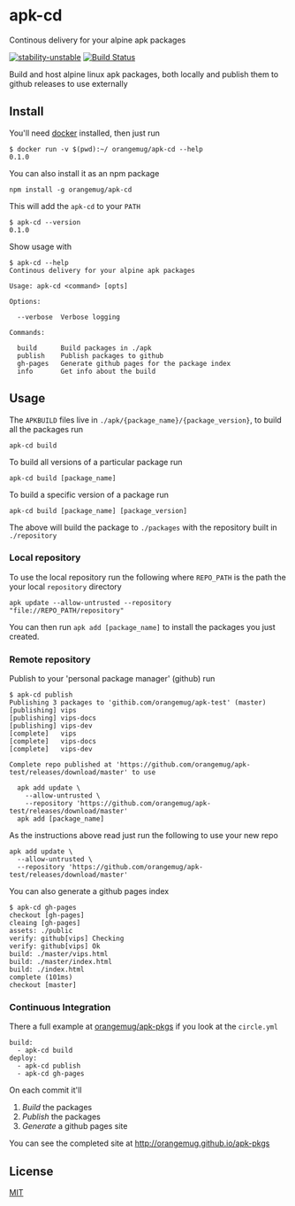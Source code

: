 # apk-cd
Continous delivery for your alpine apk packages

[![stability-unstable](https://img.shields.io/badge/stability-unstable-yellow.svg)][stability]
[![Build Status](https://circleci.com/gh/orangemug/apkbuilder.png?style=shield)][circleci]

[stability]:   https://github.com/orangemug/stability-badges#unstable
[circleci]:    https://circleci.com/gh/orangemug/apkbuilder

Build and host alpine linux apk packages, both locally and publish them to github releases to use externally


## Install
You'll need [docker](https://docker.com) installed, then just run

    $ docker run -v $(pwd):~/ orangemug/apk-cd --help
    0.1.0

You can also install it as an npm package

    npm install -g orangemug/apk-cd

This will add the `apk-cd` to your `PATH`

    $ apk-cd --version
    0.1.0

Show usage with 

    $ apk-cd --help
    Continous delivery for your alpine apk packages

    Usage: apk-cd <command> [opts]

    Options:

      --verbose  Verbose logging

    Commands:

      build      Build packages in ./apk
      publish    Publish packages to github
      gh-pages   Generate github pages for the package index
      info       Get info about the build


## Usage
The `APKBUILD` files live in `./apk/{package_name}/{package_version}`, to build all the packages run

    apk-cd build

To build all versions of a particular package run
    
    apk-cd build [package_name]

To build a specific version of a package run

    apk-cd build [package_name] [package_version]

The above will build the package to `./packages` with the repository built in `./repository`


### Local repository
To use the local repository run the following where `REPO_PATH` is the path the your local `repository` directory

    apk update --allow-untrusted --repository "file://REPO_PATH/repository"

You can then run `apk add [package_name]` to install the packages you just created.


### Remote repository
Publish to your 'personal package manager' (github) run

    $ apk-cd publish
    Publishing 3 packages to 'githib.com/orangemug/apk-test' (master)
    [publishing] vips
    [publishing] vips-docs
    [publishing] vips-dev
    [complete]   vips
    [complete]   vips-docs
    [complete]   vips-dev

    Complete repo published at 'https://github.com/orangemug/apk-test/releases/download/master' to use

      apk add update \
        --allow-untrusted \
        --repository 'https://github.com/orangemug/apk-test/releases/download/master'
      apk add [package_name]

As the instructions above read just run the following to use your new repo

    apk add update \
      --allow-untrusted \
      --repository 'https://github.com/orangemug/apk-test/releases/download/master'

You can also generate a github pages index

    $ apk-cd gh-pages
    checkout [gh-pages]
    cleaing [gh-pages]
    assets: ./public
    verify: github[vips] Checking
    verify: github[vips] Ok
    build: ./master/vips.html
    build: ./master/index.html
    build: ./index.html
    complete (101ms)
    checkout [master]


### Continuous Integration
There a full example at [orangemug/apk-pkgs](github.com/orangemug/apk-pkgs) if you look at the `circle.yml`

    build:
      - apk-cd build
    deploy:
      - apk-cd publish
      - apk-cd gh-pages

On each commit it'll

 1. _Build_ the packages
 2. _Publish_ the packages
 3. _Generate_ a github pages site

You can see the completed site at <http://orangemug.github.io/apk-pkgs>



## License
[MIT](LICENSE)
